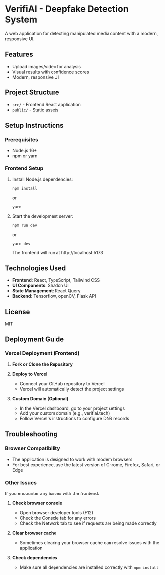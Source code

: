 # VerifiAI - Deepfake Detection System
A web application for detecting manipulated media content with a modern, responsive UI.

## Features

- Upload images/video for analysis
- Visual results with confidence scores
- Modern, responsive UI

## Project Structure

- `src/` - Frontend React application
- `public/` - Static assets

## Setup Instructions

### Prerequisites

- Node.js 16+
- npm or yarn

### Frontend Setup

1. Install Node.js dependencies:
   ```
   npm install
   ```
   or
   ```
   yarn
   ```

2. Start the development server:
   ```
   npm run dev
   ```
   or
   ```
   yarn dev
   ```
   The frontend will run at http://localhost:5173

## Technologies Used

- **Frontend**: React, TypeScript, Tailwind CSS
- **UI Components**: Shadcn UI
- **State Management**: React Query
- **Backend**: Tensorflow, openCV, Flask API

## License

MIT

## Deployment Guide

### Vercel Deployment (Frontend)

1. **Fork or Clone the Repository**

2. **Deploy to Vercel**
   - Connect your GitHub repository to Vercel
   - Vercel will automatically detect the project settings

3. **Custom Domain (Optional)**
   - In the Vercel dashboard, go to your project settings
   - Add your custom domain (e.g., verifiai.tech)
   - Follow Vercel's instructions to configure DNS records

## Troubleshooting

### Browser Compatibility

- The application is designed to work with modern browsers
- For best experience, use the latest version of Chrome, Firefox, Safari, or Edge

### Other Issues

If you encounter any issues with the frontend:

1. **Check browser console**
   - Open browser developer tools (F12)
   - Check the Console tab for any errors
   - Check the Network tab to see if requests are being made correctly

2. **Clear browser cache**
   - Sometimes clearing your browser cache can resolve issues with the application

3. **Check dependencies**
   - Make sure all dependencies are installed correctly with `npm install`
